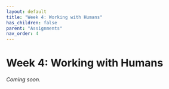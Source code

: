 ```yaml
---
layout: default
title: "Week 4: Working with Humans"
has_children: false
parent: "Assignments"
nav_order: 4
---
```


# Week 4: Working with Humans

_Coming soon._